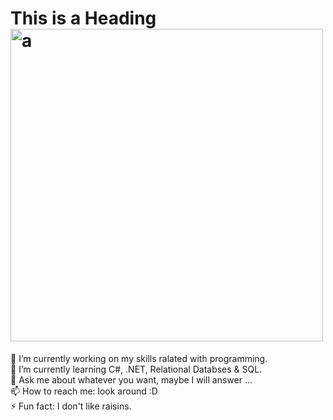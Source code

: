<h1>This is a Heading
<img src = "https://drive.google.com/file/d/1AfbkPHAtAHlbJEZlwBTSoLkOYAcJkgIt/view?usp=sharing" alt = "a" width = 500 >
</h1>

<p>🔭 I’m currently working on my skills ralated with programming. <br>
🌱 I’m currently learning C#, .NET, Relational Databses & SQL. <br>
💬 Ask me about whatever you want, maybe I will answer ... <br>
📫 How to reach me: look around :D <br>
⚡ Fun fact: I don't like raisins.</p>
</body>
</html>
